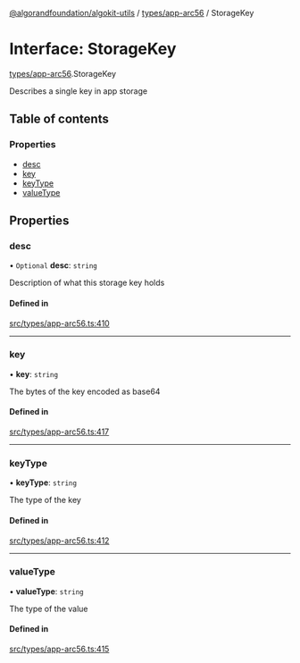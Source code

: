 [@algorandfoundation/algokit-utils](../README.md) / [types/app-arc56](../modules/types_app_arc56.md) / StorageKey

# Interface: StorageKey

[types/app-arc56](../modules/types_app_arc56.md).StorageKey

Describes a single key in app storage

## Table of contents

### Properties

- [desc](types_app_arc56.StorageKey.md#desc)
- [key](types_app_arc56.StorageKey.md#key)
- [keyType](types_app_arc56.StorageKey.md#keytype)
- [valueType](types_app_arc56.StorageKey.md#valuetype)

## Properties

### desc

• `Optional` **desc**: `string`

Description of what this storage key holds

#### Defined in

[src/types/app-arc56.ts:410](https://github.com/algorandfoundation/algokit-utils-ts/blob/main/src/types/app-arc56.ts#L410)

___

### key

• **key**: `string`

The bytes of the key encoded as base64

#### Defined in

[src/types/app-arc56.ts:417](https://github.com/algorandfoundation/algokit-utils-ts/blob/main/src/types/app-arc56.ts#L417)

___

### keyType

• **keyType**: `string`

The type of the key

#### Defined in

[src/types/app-arc56.ts:412](https://github.com/algorandfoundation/algokit-utils-ts/blob/main/src/types/app-arc56.ts#L412)

___

### valueType

• **valueType**: `string`

The type of the value

#### Defined in

[src/types/app-arc56.ts:415](https://github.com/algorandfoundation/algokit-utils-ts/blob/main/src/types/app-arc56.ts#L415)
